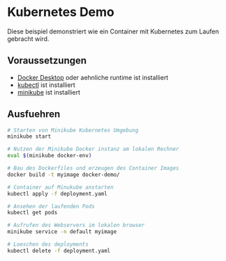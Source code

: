 # Kubernetes Demo

Diese beispiel demonstriert wie ein Container mit Kubernetes zum Laufen gebracht wird.

## Voraussetzungen

- [Docker Desktop](https://www.docker.com/products/docker-desktop/) oder aehnliche runtime ist installiert
- [kubectl](https://kubernetes.io/docs/tasks/tools/) ist installiert
- [minikube](https://kubernetes.io/de/docs/tasks/tools/install-minikube/) ist installiert

## Ausfuehren

```bash
# Starten von Minikube Kubernetes Umgebung
minikube start

# Nutzen der Minikube Docker instanz am lokalen Rechner
eval $(minikube docker-env)

# Bau des Dockerfiles und erzeugen des Container Images
docker build -t myimage docker-demo/

# Container auf Minukube anstarten
kubectl apply -f deployment.yaml

# Ansehen der laufenden Pods
kubectl get pods

# Aufrufen des Webservers im lokalen browser
minikube service -n default myimage

# Loeschen des deployments
kubectl delete -f deployment.yaml
```
